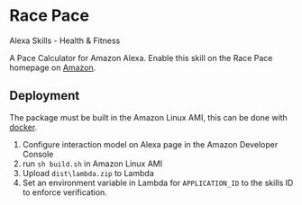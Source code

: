 # Race Pace

Alexa Skills - Health & Fitness

A Pace Calculator for Amazon Alexa. Enable this skill on the Race Pace homepage
on [Amazon][rp].

## Deployment

The package must be built in the Amazon Linux AMI, this can be done with
[docker][docker].

1. Configure interaction model on Alexa page in the Amazon Developer Console
2. run `sh build.sh` in Amazon Linux AMI
3. Upload `dist\lambda.zip` to Lambda
4. Set an environment variable in Lambda for `APPLICATION_ID` to the skills
   ID to enforce verification.

[rp]: https://www.amazon.com/dp/B072HC713N
[docker]: https://hub.docker.com/_/amazonlinux/
